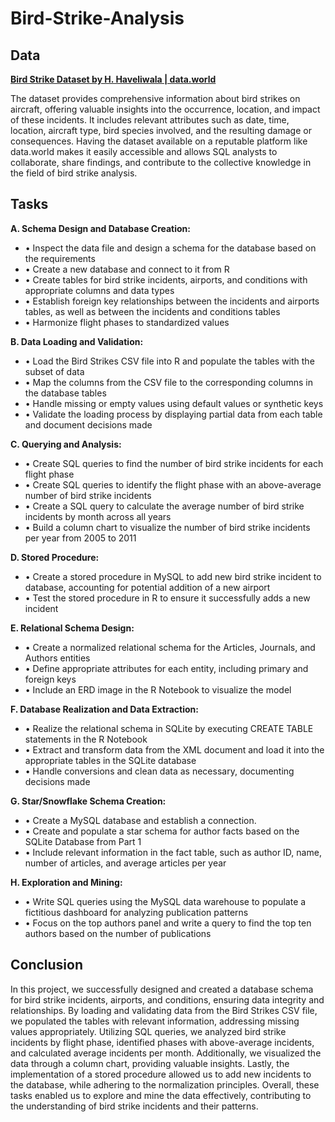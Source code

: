 # Bird-Strike-Analysis

## Data
**[Bird Strike Dataset by H. Haveliwala | data.world](https://data.world/hhaveliw/data-visualization-bird-strike)**

The dataset provides comprehensive information about bird strikes on aircraft, offering valuable insights into the occurrence, location, and impact of these incidents. It includes relevant attributes such as date, time, location, aircraft type, bird species involved, and the resulting damage or consequences. Having the dataset available on a reputable platform like data.world makes it easily accessible and allows SQL analysts to collaborate, share findings, and contribute to the collective knowledge in the field of bird strike analysis.

## Tasks
**A. Schema Design and Database Creation:**
- • Inspect the data file and design a schema for the database based on the requirements
- • Create a new database and connect to it from R
- • Create tables for bird strike incidents, airports, and conditions with appropriate columns and data types
- • Establish foreign key relationships between the incidents and airports tables, as well as between the incidents and conditions tables
- • Harmonize flight phases to standardized values

**B. Data Loading and Validation:**
- • Load the Bird Strikes CSV file into R and populate the tables with the subset of data
- • Map the columns from the CSV file to the corresponding columns in the database tables
- • Handle missing or empty values using default values or synthetic keys
- • Validate the loading process by displaying partial data from each table and document decisions made

**C. Querying and Analysis:**
- • Create SQL queries to find the number of bird strike incidents for each flight phase
- • Create SQL queries to identify the flight phase with an above-average number of bird strike incidents
- • Create a SQL query to calculate the average number of bird strike incidents by month across all years
- • Build a column chart to visualize the number of bird strike incidents per year from 2005 to 2011

**D. Stored Procedure:**
- • Create a stored procedure in MySQL to add new bird strike incident to database, accounting for potential addition of a new airport
- • Test the stored procedure in R to ensure it successfully adds a new incident

**E. Relational Schema Design:**
- • Create a normalized relational schema for the Articles, Journals, and Authors entities
- • Define appropriate attributes for each entity, including primary and foreign keys
- • Include an ERD image in the R Notebook to visualize the model

**F. Database Realization and Data Extraction:**
- • Realize the relational schema in SQLite by executing CREATE TABLE statements in the R Notebook
- • Extract and transform data from the XML document and load it into the appropriate tables in the SQLite database
- • Handle conversions and clean data as necessary, documenting decisions made

**G. Star/Snowflake Schema Creation:**
- • Create a MySQL database and establish a connection.
- • Create and populate a star schema for author facts based on the SQLite Database from Part 1
- • Include relevant information in the fact table, such as author ID, name, number of articles, and average articles per year

**H. Exploration and Mining:**
- • Write SQL queries using the MySQL data warehouse to populate a fictitious dashboard for analyzing publication patterns
- • Focus on the top authors panel and write a query to find the top ten authors based on the number of publications

## Conclusion
In this project, we successfully designed and created a database schema for bird strike incidents, airports, and conditions, ensuring data integrity and relationships. By loading and validating data from the Bird Strikes CSV file, we populated the tables with relevant information, addressing missing values appropriately. Utilizing SQL queries, we analyzed bird strike incidents by flight phase, identified phases with above-average incidents, and calculated average incidents per month. Additionally, we visualized the data through a column chart, providing valuable insights. Lastly, the implementation of a stored procedure allowed us to add new incidents to the database, while adhering to the normalization principles. Overall, these tasks enabled us to explore and mine the data effectively, contributing to the understanding of bird strike incidents and their patterns.
